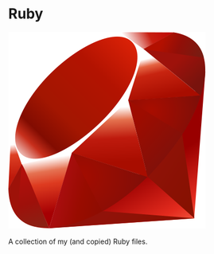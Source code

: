 # Ruby

![Ruby Logo](img/Ruby_logo.svg?sanitize=true "Ruby Logo")

A collection of my (and copied) Ruby files.
